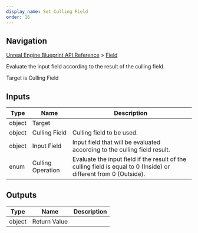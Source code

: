 ```yaml
---
display_name: Set Culling Field
order: 16
---
```

## Navigation

[Unreal Engine Blueprint API Reference](https://dev.epicgames.com/documentation/en-us/unreal-engine/BlueprintAPI) > [Field](https://dev.epicgames.com/documentation/en-us/unreal-engine/BlueprintAPI/Field)

Evaluate the input field according to the result of the culling field.

Target is Culling Field

## Inputs

| Type | Name | Description |
| --- | --- | --- |
| object | Target |  |
| object | Culling Field | Culling field to be used. |
| object | Input Field | Input field that will be evaluated according to the culling field result. |
| enum | Culling Operation | Evaluate the input field if the result of the culling field is equal to 0 (Inside) or different from 0 (Outside). |

## Outputs

| Type | Name | Description |
| --- | --- | --- |
| object | Return Value |  |
